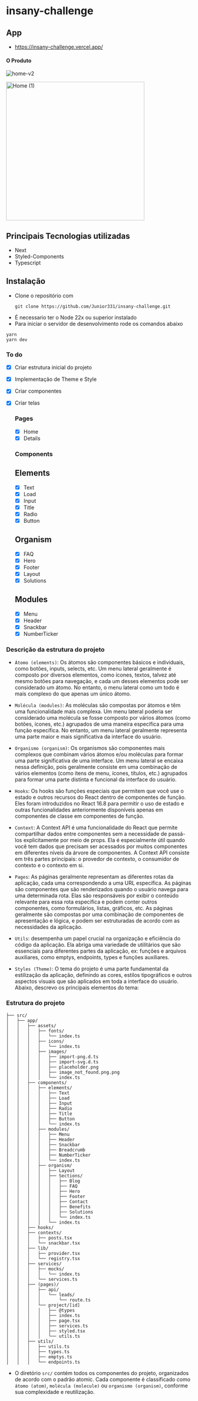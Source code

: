 # insany-challenge

## App

- https://insany-challenge.vercel.app/

#### O Produto
![home-v2](https://github.com/user-attachments/assets/dc6567dd-473a-40bb-b4df-53ecc625280a)

<img width="375" alt="Home (1)" src="https://github.com/user-attachments/assets/8182a1cc-39e1-4b89-8770-34e352246f62" />

## Principais Tecnologias utilizadas

- Next
- Styled-Components
- Typescript

## Instalação

- Clone o repositório com
  ```
  git clone https://github.com/Junior331/insany-challenge.git
  ```
- É necessario ter o Node 22x ou superior instalado
- Para iniciar o servidor de desenvolvimento rode os comandos abaixo

```
yarn
yarn dev
```

### To do

- [x] Criar estrutura inicial do projeto
- [x] Implementação de Theme e Style
- [X] Criar componentes
- [X] Criar telas

  ### Pages

     - [X] Home
     - [X] Details

  ### Components

  ## Elements

     - [X] Text  
     - [X] Load  
     - [X] Input 
     - [X] Title 
     - [X] Radio
     - [X] Button

  ## Organism

  - [X] FAQ
  - [X] Hero
  - [X] Footer
  - [X] Layout
  - [X] Solutions

  ## Modules

     - [X] Menu
     - [X] Header
     - [X] Snackbar
     - [X] NumberTicker

### Descrição da estrutura do projeto

- `Átomo (elements)`: Os átomos são componentes básicos e individuais, como botões, inputs, selects, etc. Um menu lateral geralmente é composto por diversos elementos, como ícones, textos, talvez até mesmo botões para navegação, e cada um desses elementos pode ser considerado um átomo. No entanto, o menu lateral como um todo é mais complexo do que apenas um único átomo.

- `Molécula (modules)`: As moléculas são compostas por átomos e têm uma funcionalidade mais complexa. Um menu lateral poderia ser considerado uma molécula se fosse composto por vários átomos (como botões, ícones, etc.) agrupados de uma maneira específica para uma função específica. No entanto, um menu lateral geralmente representa uma parte maior e mais significativa da interface do usuário.

- `Organismo (organism)`: Os organismos são componentes mais complexos que combinam vários átomos e/ou moléculas para formar uma parte significativa de uma interface. Um menu lateral se encaixa nessa definição, pois geralmente consiste em uma combinação de vários elementos (como itens de menu, ícones, títulos, etc.) agrupados para formar uma parte distinta e funcional da interface do usuário.

- `Hooks`: Os hooks são funções especiais que permitem que você use o estado e outros recursos do React dentro de componentes de função. Eles foram introduzidos no React 16.8 para permitir o uso de estado e outras funcionalidades anteriormente disponíveis apenas em componentes de classe em componentes de função.

- `Context`: A Context API é uma funcionalidade do React que permite compartilhar dados entre componentes sem a necessidade de passá-los explicitamente por meio de props. Ela é especialmente útil quando você tem dados que precisam ser acessados por muitos componentes em diferentes níveis da árvore de componentes. A Context API consiste em três partes principais: o provedor de contexto, o consumidor de contexto e o contexto em si.

- `Pages`: As páginas geralmente representam as diferentes rotas da aplicação, cada uma correspondendo a uma URL específica. As páginas são componentes que são renderizados quando o usuário navega para uma determinada rota. Elas são responsáveis por exibir o conteúdo relevante para essa rota específica e podem conter outros componentes, como formulários, listas, gráficos, etc. As páginas geralmente são compostas por uma combinação de componentes de apresentação e lógica, e podem ser estruturadas de acordo com as necessidades da aplicação.

- `Utils`: desempenha um papel crucial na organização e eficiência do código da aplicação. Ela abriga uma variedade de utilitários que são essenciais para diferentes partes da aplicação, ex: funções e arquivos auxiliares, como emptys, endpoints, types e funções auxiliares.

- `Styles (Theme)`: O tema do projeto é uma parte fundamental da estilização da aplicação, definindo as cores, estilos tipográficos e outros aspectos visuais que são aplicados em toda a interface do usuário. Abaixo, descrevo os principais elementos do tema:

### Estrutura do projeto

    ├── src/
    │   ├── app/
    │   │   ├── assets/
    │   │   │   ├── fonts/
    │   │   │   │   └── index.ts
    │   │   │   ├── icons/
    │   │   │   │   └── index.ts
    │   │   │   ├── images/
    │   │   │   │   ├── import-png.d.ts
    │   │   │   │   ├── import-svg.d.ts
    │   │   │   │   ├── placeholder.png
    │   │   │   │   ├── image_not_found.png.png
    │   │   │   │   └── index.ts
    │   │   ├── components/
    │   │   │   ├── elements/
    │   │   │   │   ├── Text
    │   │   │   │   ├── Load
    │   │   │   │   ├── Input
    │   │   │   │   ├── Radio
    │   │   │   │   ├── Title
    │   │   │   │   ├── Button
    │   │   │   │   └── index.ts
    │   │   │   ├── modules/
    │   │   │   │   ├── Menu
    │   │   │   │   ├── Header
    │   │   │   │   ├── Snackbar
    │   │   │   │   ├── Breadcrumb
    │   │   │   │   ├── NumberTicker
    │   │   │   │   └── index.ts
    │   │   │   ├── organism/
    │   │   │   │   ├── Layout
    │   │   │   │   ├── Sections/
    │   │   │   │   │   ├── Blog
    │   │   │   │   │   ├── FAQ
    │   │   │   │   │   ├── Hero
    │   │   │   │   │   ├── Footer
    │   │   │   │   │   ├── Contact
    │   │   │   │   │   ├── Benefits
    │   │   │   │   │   ├── Solutions
    │   │   │   │   │   └── index.ts
    │   │   │   │   └── index.ts
    │   │   ├── hooks/
    │   │   ├── contexts/
    │   │   │   ├── posts.tsx
    │   │   │   └── snackbar.tsx
    │   │   ├── lib/
    │   │   │   ├── provider.tsx
    │   │   │   └── registry.tsx
    │   │   ├── services/
    │   │   │   ├── mocks/
    │   │   │   │   └── index.ts
    │   │   │   └── services.ts
    │   │   ├── (pages)/
    │   │   │   ├── api/
    │   │   │   │   └── leads/
    │   │   │   │       └── route.ts
    │   │   │   └── project/[id]
    │   │   │   │   ├── @types
    │   │   │   │   ├── index.ts
    │   │   │   │   ├── page.tsx
    │   │   │   │   ├── services.ts
    │   │   │   │   ├── styled.tsx
    │   │   │   │   └── utils.ts
    │   │   ├── utils/
    │   │   │   ├── utils.ts
    │   │   │   ├── types.ts
    │   │   │   ├── emptys.ts
    │   │   │   └── endpoints.ts

- O diretório `src/` contém todos os componentes do projeto, organizados de acordo com o padrão atomic.
  Cada componente é classificado como `átomo (atom)`, `molécula (molecule)` ou `organismo (organism)`, conforme
  sua complexidade e reutilização.
